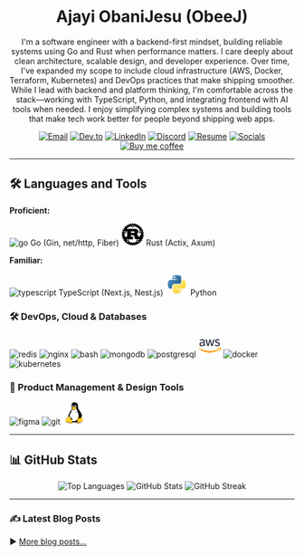 <div align="center">
  <h1>Ajayi ObaniJesu (ObeeJ)</h1>
  <p> I'm a software engineer with a backend-first mindset, building reliable systems using Go and Rust when performance matters. I care deeply about clean architecture, scalable design, and developer experience. Over time, I've expanded my scope to include cloud infrastructure (AWS, Docker, Terraform, Kubernetes) and DevOps practices that make shipping smoother. While I lead with backend and platform thinking, I'm comfortable across the stack—working with TypeScript, Python, and integrating frontend with AI tools when needed. I enjoy simplifying complex systems and building tools that make tech work better for people beyond shipping web apps. </p>
</div>

<div align="center">
  <a href="mailto:ajayioba2000@gmail.com"><img src="https://img.shields.io/badge/📨%20Email-D14836?style=for-the-badge&logo=gmail&logoColor=white" alt="Email" /></a>
  <a href="https://dev.to/obeej"><img src="https://img.shields.io/badge/Dev.to-%23000000.svg?style=for-the-badge&logo=devdotto&logoColor=white" alt="Dev.to" /></a>
  <a href="https://www.linkedin.com/in/obanijesuajayi"><img src="https://img.shields.io/badge/LinkedIn-%230077B5.svg?style=for-the-badge&logo=linkedin&logoColor=white" alt="LinkedIn" /></a>
  <a href="https://discord.gg/@Obeej"><img src="https://img.shields.io/badge/Discord-%237289DA.svg?style=for-the-badge&logo=discord&logoColor=white" alt="Discord" /></a>
  <a href="https://tinyurl.com/obeejdtechbuilder"><img src="https://img.shields.io/badge/Resume-%23FF9800.svg?style=for-the-badge&logo=google-drive&logoColor=white" alt="Resume" /></a>
  <a href="https://linktr.ee/obeej"><img src="https://img.shields.io/badge/Socials-%23E4405F?style=for-the-badge&logo=linktree&logoColor=white" alt="Socials" /></a>
  <a href="https://paystack.shop/pay/xt2108lk5d"><img src="https://img.shields.io/badge/Buy%20me%20coffee-FFDD00?style=for-the-badge&logo=buy-me-a-coffee&logoColor=black" alt="Buy me coffee" /></a>
</div>

---

## 🛠️ Languages and Tools

**Proficient:**
<p align="left">
  <img src="https://cdn.jsdelivr.net/gh/devicons/devicon/icons/go/go-original.svg" alt="go" width="40" height="40"/> Go (Gin, net/http, Fiber)
  <img src="https://raw.githubusercontent.com/devicons/devicon/master/icons/rust/rust-original.svg" alt="rust" width="40" height="40"/> Rust (Actix, Axum)
</p>

**Familiar:**
<p align="left">
  <img src="https://cdn.jsdelivr.net/gh/devicons/devicon/icons/typescript/typescript-original.svg" alt="typescript" width="40" height="40"/> TypeScript (Next.js, Nest.js)
  <img src="https://raw.githubusercontent.com/devicons/devicon/master/icons/python/python-original.svg" alt="python" width="40" height="40"/> Python
</p>

### 🛠️ DevOps, Cloud & Databases
<p align="left">
  <img src="https://cdn.jsdelivr.net/gh/devicons/devicon/icons/redis/redis-original.svg" alt="redis" width="40" height="40"/>
  <img src="https://cdn.jsdelivr.net/gh/devicons/devicon/icons/nginx/nginx-original.svg" alt="nginx" width="40" height="40"/>
  <img src="https://cdn.jsdelivr.net/gh/devicons/devicon/icons/bash/bash-original.svg" alt="bash" width="40" height="40"/>
  <img src="https://cdn.jsdelivr.net/gh/devicons/devicon/icons/mongodb/mongodb-original.svg" alt="mongodb" width="40" height="40"/>
  <img src="https://cdn.jsdelivr.net/gh/devicons/devicon/icons/postgresql/postgresql-original.svg" alt="postgresql" width="40" height="40"/>
  <img src="https://raw.githubusercontent.com/devicons/devicon/master/icons/amazonwebservices/amazonwebservices-original-wordmark.svg" alt="aws" width="40" height="40"/>
  <img src="https://cdn.jsdelivr.net/gh/devicons/devicon/icons/docker/docker-original.svg" alt="docker" width="40" height="40"/>
  <img src="https://cdn.jsdelivr.net/gh/devicons/devicon/icons/kubernetes/kubernetes-plain.svg" alt="kubernetes" width="40" height="40"/>
</p>

### 🎯 Product Management & Design Tools
<p align="left">
  <img src="https://cdn.jsdelivr.net/gh/devicons/devicon/icons/figma/figma-original.svg" alt="figma" width="40" height="40"/>
  <img src="https://www.vectorlogo.zone/logos/git-scm/git-scm-icon.svg" alt="git" width="40" height="40"/>
  <img src="https://raw.githubusercontent.com/devicons/devicon/master/icons/linux/linux-original.svg" alt="linux" width="40" height="40"/>
</p>

---

## 📊 GitHub Stats
<p align="center">
  <img src="https://github-readme-stats.vercel.app/api/top-langs?username=obeej&show_icons=true&locale=en&layout=compact&theme=default" alt="Top Languages" />
  <img src="https://github-readme-stats.vercel.app/api?username=obeej&show_icons=true&locale=en&theme=default" alt="GitHub Stats" />
  <img src="https://github-readme-streak-stats.herokuapp.com/?user=obeej&theme=default" alt="GitHub Streak" />
</p>

---

### ✍️ Latest Blog Posts
<!-- BLOG-POST-LIST:START -->
<!-- BLOG-POST-LIST:END -->
▶️ [More blog posts...](https://dev.to/obeej)
